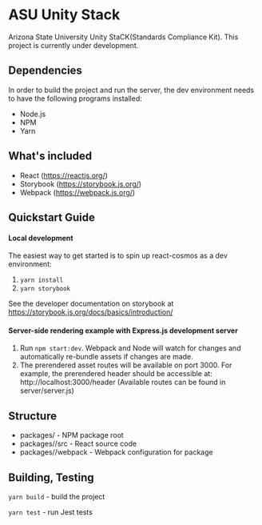 # ASU Unity Stack
Arizona State University Unity StaCK(Standards Compliance Kit). This project is currently under development.

## Dependencies

In order to build the project and run the server, the dev environment needs to have the following programs installed:
- Node.js 
- NPM
- Yarn

## What's included

- React (https://reactjs.org/)
- Storybook (https://storybook.js.org/)
- Webpack (https://webpack.js.org/)

## Quickstart Guide

#### Local development
The easiest way to get started is to spin up react-cosmos as a dev environment:

1. ```yarn install```
2. ```yarn storybook```

See the developer documentation on storybook at https://storybook.js.org/docs/basics/introduction/

#### Server-side rendering example with Express.js development server

1. Run ```npm start:dev```. Webpack and Node will watch for changes and automatically re-bundle assets if changes are made.
2. The prerendered asset routes will be available on port 3000. For example, the prerendered header should be accessible at:
 http://localhost:3000/header (Available routes can be found in server/server.js)

## Structure
 - packages/<package-name> - NPM package root
 - packages/<package-name>/src - React source code
 - packages/<package-name>/webpack - Webpack configuration for package
 

## Building, Testing

```yarn build``` - build the project

```yarn test``` - run Jest tests

